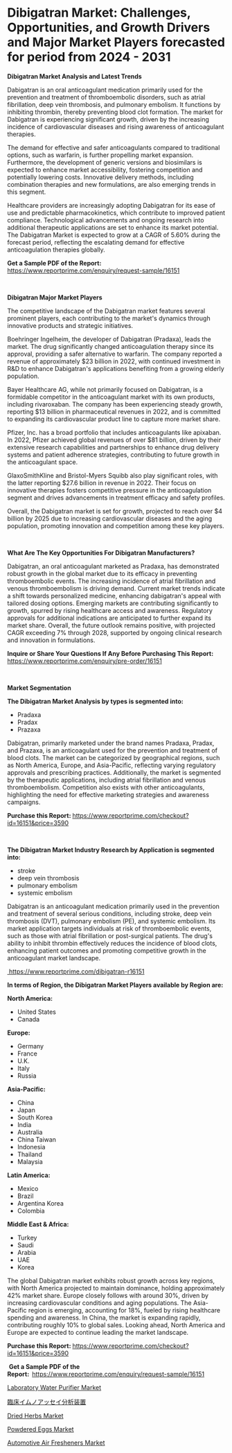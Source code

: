 <p><h1>Dibigatran Market: Challenges, Opportunities, and Growth Drivers and Major Market Players forecasted for period from 2024 - 2031</h1></p><p><strong>Dibigatran Market Analysis and Latest Trends</strong></p>
<p><p>Dabigatran is an oral anticoagulant medication primarily used for the prevention and treatment of thromboembolic disorders, such as atrial fibrillation, deep vein thrombosis, and pulmonary embolism. It functions by inhibiting thrombin, thereby preventing blood clot formation. The market for Dabigatran is experiencing significant growth, driven by the increasing incidence of cardiovascular diseases and rising awareness of anticoagulant therapies. </p><p>The demand for effective and safer anticoagulants compared to traditional options, such as warfarin, is further propelling market expansion. Furthermore, the development of generic versions and biosimilars is expected to enhance market accessibility, fostering competition and potentially lowering costs. Innovative delivery methods, including combination therapies and new formulations, are also emerging trends in this segment. </p><p>Healthcare providers are increasingly adopting Dabigatran for its ease of use and predictable pharmacokinetics, which contribute to improved patient compliance. Technological advancements and ongoing research into additional therapeutic applications are set to enhance its market potential. The Dabigatran Market is expected to grow at a CAGR of 5.60% during the forecast period, reflecting the escalating demand for effective anticoagulation therapies globally.</p></p>
<p><strong>Get a Sample PDF of the Report:&nbsp;</strong> <a href="https://www.reportprime.com/enquiry/request-sample/16151">https://www.reportprime.com/enquiry/request-sample/16151</a></p>
<p>&nbsp;</p>
<p><strong>Dibigatran Major Market Players</strong></p>
<p><p>The competitive landscape of the Dabigatran market features several prominent players, each contributing to the market's dynamics through innovative products and strategic initiatives.</p><p>Boehringer Ingelheim, the developer of Dabigatran (Pradaxa), leads the market. The drug significantly changed anticoagulation therapy since its approval, providing a safer alternative to warfarin. The company reported a revenue of approximately $23 billion in 2022, with continued investment in R&D to enhance Dabigatran's applications benefiting from a growing elderly population.</p><p>Bayer Healthcare AG, while not primarily focused on Dabigatran, is a formidable competitor in the anticoagulant market with its own products, including rivaroxaban. The company has been experiencing steady growth, reporting $13 billion in pharmaceutical revenues in 2022, and is committed to expanding its cardiovascular product line to capture more market share.</p><p>Pfizer, Inc. has a broad portfolio that includes anticoagulants like apixaban. In 2022, Pfizer achieved global revenues of over $81 billion, driven by their extensive research capabilities and partnerships to enhance drug delivery systems and patient adherence strategies, contributing to future growth in the anticoagulant space.</p><p>GlaxoSmithKline and Bristol-Myers Squibb also play significant roles, with the latter reporting $27.6 billion in revenue in 2022. Their focus on innovative therapies fosters competitive pressure in the anticoagulation segment and drives advancements in treatment efficacy and safety profiles.</p><p>Overall, the Dabigatran market is set for growth, projected to reach over $4 billion by 2025 due to increasing cardiovascular diseases and the aging population, promoting innovation and competition among these key players.</p></p>
<p>&nbsp;</p>
<p><strong>What Are The Key Opportunities For Dibigatran Manufacturers?</strong></p>
<p><p>Dabigatran, an oral anticoagulant marketed as Pradaxa, has demonstrated robust growth in the global market due to its efficacy in preventing thromboembolic events. The increasing incidence of atrial fibrillation and venous thromboembolism is driving demand. Current market trends indicate a shift towards personalized medicine, enhancing dabigatran's appeal with tailored dosing options. Emerging markets are contributing significantly to growth, spurred by rising healthcare access and awareness. Regulatory approvals for additional indications are anticipated to further expand its market share. Overall, the future outlook remains positive, with projected CAGR exceeding 7% through 2028, supported by ongoing clinical research and innovation in formulations.</p></p>
<p><strong>Inquire or Share Your Questions If Any Before Purchasing This Report:</strong> <a href="https://www.reportprime.com/enquiry/pre-order/16151">https://www.reportprime.com/enquiry/pre-order/16151</a></p>
<p>&nbsp;</p>
<p><strong>Market Segmentation</strong></p>
<p><strong>The Dibigatran Market Analysis by types is segmented into:</strong></p>
<p><ul><li>Pradaxa</li><li>Pradax</li><li>Prazaxa</li></ul></p>
<p><p>Dabigatran, primarily marketed under the brand names Pradaxa, Pradax, and Prazaxa, is an anticoagulant used for the prevention and treatment of blood clots. The market can be categorized by geographical regions, such as North America, Europe, and Asia-Pacific, reflecting varying regulatory approvals and prescribing practices. Additionally, the market is segmented by the therapeutic applications, including atrial fibrillation and venous thromboembolism. Competition also exists with other anticoagulants, highlighting the need for effective marketing strategies and awareness campaigns.</p></p>
<p><strong>Purchase this Report:&nbsp;</strong><a href="https://www.reportprime.com/checkout?id=16151&price=3590">https://www.reportprime.com/checkout?id=16151&price=3590</a></p>
<p>&nbsp;</p>
<p><strong>The Dibigatran Market Industry Research by Application is segmented into:</strong></p>
<p><ul><li>stroke</li><li>deep vein thrombosis</li><li>pulmonary embolism</li><li>systemic embolism</li></ul></p>
<p><p>Dabigatran is an anticoagulant medication primarily used in the prevention and treatment of several serious conditions, including stroke, deep vein thrombosis (DVT), pulmonary embolism (PE), and systemic embolism. Its market application targets individuals at risk of thromboembolic events, such as those with atrial fibrillation or post-surgical patients. The drug's ability to inhibit thrombin effectively reduces the incidence of blood clots, enhancing patient outcomes and promoting competitive growth in the anticoagulant market landscape.</p></p>
<p><a href="https://www.reportprime.com/dibigatran-r16151">&nbsp;https://www.reportprime.com/dibigatran-r16151</a></p>
<p><strong>In terms of Region, the Dibigatran Market Players available by Region are:</strong></p>
<p>
    <p> <strong> North America: </strong>
        <ul>
            <li>United States</li>
            <li>Canada</li>
        </ul>
        </p> 
    <p> <strong> Europe: </strong>
        <ul>
            <li>Germany</li>
            <li>France</li>
            <li>U.K.</li>
            <li>Italy</li>
            <li>Russia</li>
        </ul>
        </p> 
    <p> <strong> Asia-Pacific: </strong>
        <ul>
            <li>China</li>
            <li>Japan</li>
            <li>South Korea</li>
            <li>India</li>
            <li>Australia</li>
            <li>China Taiwan</li>
            <li>Indonesia</li>
            <li>Thailand</li>
            <li>Malaysia</li>
        </ul>
        </p> 
    <p> <strong> Latin America: </strong>
        <ul>
            <li>Mexico</li>
            <li>Brazil</li>
            <li>Argentina Korea</li>
            <li>Colombia</li>
        </ul>
        </p> 
    <p> <strong> Middle East & Africa: </strong>
        <ul>
            <li>Turkey</li>
            <li>Saudi</li>
            <li>Arabia</li>
            <li>UAE</li>
            <li>Korea</li>
        </ul>
    </p>
    </p>
<p><p>The global Dabigatran market exhibits robust growth across key regions, with North America projected to maintain dominance, holding approximately 42% market share. Europe closely follows with around 30%, driven by increasing cardiovascular conditions and aging populations. The Asia-Pacific region is emerging, accounting for 18%, fueled by rising healthcare spending and awareness. In China, the market is expanding rapidly, contributing roughly 10% to global sales. Looking ahead, North America and Europe are expected to continue leading the market landscape.</p></p>
<p><strong>Purchase this Report: </strong><a href="https://www.reportprime.com/checkout?id=16151&price=3590">https://www.reportprime.com/checkout?id=16151&price=3590</a></p>
<p>&nbsp;<strong>Get a Sample PDF of the Report:&nbsp;&nbsp;</strong><a href="https://www.reportprime.com/enquiry/request-sample/16151">https://www.reportprime.com/enquiry/request-sample/16151</a></p>
<p><strong></strong></p>
<p><p><a href="https://www.linkedin.com/pulse/laboratory-water-purifier-market-industry-landscape-growth-hsaxc?trackingId=5icex0b0QD2ZJ41qlE2SYQ%3D%3D">Laboratory Water Purifier Market</a></p><p><a href="https://medium.com/@barbarakss89/clinical-immunoassay-analyzers-market-%E3%81%AE%E3%82%B0%E3%83%AD%E3%83%BC%E3%83%90%E3%83%AB%E5%B8%82%E5%A0%B4%E6%A6%82%E8%A6%81%E3%81%AF-%E4%B8%96%E7%95%8C%E3%81%8A%E3%82%88%E3%81%B3%E4%B8%BB%E8%A6%81%E5%B8%82%E5%A0%B4%E3%81%AB%E3%81%8A%E3%81%91%E3%82%8B%E6%A5%AD%E7%95%8C%E3%81%AB%E5%BD%B1%E9%9F%BF%E3%82%92%E4%B8%8E%E3%81%88%E3%82%8B%E4%B8%BB%E8%A6%81%E3%81%AA%E3%83%88%E3%83%AC%E3%83%B3%E3%83%89%E3%81%AB%E3%81%A4%E3%81%84%E3%81%A6-%E7%8B%AC%E8%87%AA%E3%81%AE%E8%A6%96%E7%82%B9%E3%82%92%E6%8F%90%E4%BE%9B%E3%81%97%E3%81%BE%E3%81%99-e1cd75441d23">臨床イムノアッセイ分析装置</a></p><p><a href="https://github.com/MoonZANDRA/Market-Research-Report-List-1/blob/main/dried-herbs-market.md">Dried Herbs Market</a></p><p><a href="https://medium.com/@patricbguth07/the-powdered-eggs-market-is-experiencing-higher-than-anticipated-demand-compared-to-pre-pandemic-51e23be54969">Powdered Eggs Market</a></p><p><a href="https://issuu.com/reportprime-2/docs/automotive-air-fresheners-market-si_2cb2bb514f811a">Automotive Air Fresheners Market</a></p></p>